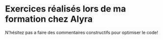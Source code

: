 # Exercices réalisés lors de ma formation chez Alyra 

N'hésitez pas a faire des commentaires constructifs pour optimiser le code!
